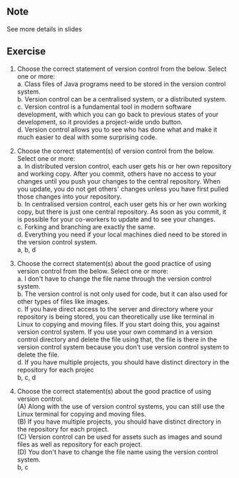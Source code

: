 ## Note
See more details in slides

## Exercise
1. Choose the correct statement of version control from the below. Select one or more:  
a. Class files of Java programs need to be stored in the version control system.  
b. Version control can be a centralised system, or a distributed system.  
c. Version control is a fundamental tool in modern software development, with which you can go back to previous states of your development, so it provides a project-wide undo button.  
d. Version control allows you to see who has done what and make it much easier to deal with some surprising code.  

2. Choose the correct statement(s) of version control from the below. Select one or more:  
a. In distributed version control, each user gets his or her own repository and working copy. After you commit, others have no access to your changes until you push your changes to the central repository. When you update, you do not get others' changes unless you have first pulled those changes into your repository.  
b. In centralised version control, each user gets his or her own working copy, but there is just one central repository. As soon as you commit, it is possible for your co-workers to update and to see your changes.  
c. Forking and branching are exactly the same.  
d. Everything you need if your local machines died need to be stored in the version control system.  
a, b, d

3. Choose the correct statement(s) about the good practice of using version control from the below. Select one or more:  
a. I don't have to change the file name through the version control system.  
b. The version control is not only used for code, but it can also used for other types of files like images.  
c. If you have direct access to the server and directory where your repository is being stored, you can theoretically use like terminal in Linux to copying and moving files. If you start doing this, you against version control system. If you use your own command in a version control directory and delete the file using that, the file is there in the version control system because you don’t use version control system to delete the file.  
d. If you have multiple projects, you should have distinct directory in the repository for each projec  
b, c, d  

4. Choose the correct statement(s) about the good practice of using version control.  
(A) Along with the use of version control systems, you can still use the Linux terminal for copying and moving files.  
(B) If you have multiple projects, you should have distinct directory in the repository for each project.  
(C) Version control can be used for assets such as images and sound files as well as repository for each project.  
(D) You don't have to change the file name using the version control system.  
b, c  
